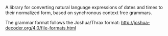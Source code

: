 A library for converting natural language expressions of dates and times to
their normalized form, based on synchronous context free grammars.

The grammar format follows the Joshua/Thrax format:
http://joshua-decoder.org/4.0/file-formats.html
